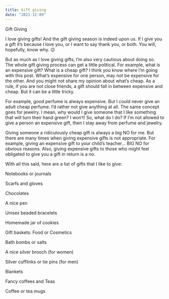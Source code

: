 ```yaml
---
title: Gift giving
date: "2021-12-09"
---
```


Gift Giving

I love giving gifts! And the gift giving season is indeed upon us. If I give you a gift it’s because I love you, or I want to say thank you, or both. You will, hopefully, know why. 😉

But as much as I love giving gifts, I’m also very cautious about doing so. The whole gift giving process can get a little political. For example, what is an expensive gift? What is a cheap gift? 
I think you know where I’m going with this post. What’s expensive for one person, may not be expensive for the other. And you might not share my opinion about what’s cheap. As a rule, if you are not close friends, a gift should fall in between expensive and cheap. But it can be a little tricky. 

For example, good perfume is always expensive. But I could never give an adult cheap perfume. I’d rather not give anything at all. The same concept goes for jewelry. I mean, why would I give someone that I like something that will turn their hand green? I won’t!  So, what do I do? If I’m not allowed to give a person an expensive gift, then I stay away from perfume and jewelry. 

Giving someone a ridiculously cheap gift is always a big NO for me. But there are many times when giving expensive gifts is not appropriate. For example, giving an expensive gift to your child’s teacher… BIG NO for obvious reasons. Also, giving expensive gifts to those who might feel obligated to give you a gift in return is a no. 

With all this said, here are a list of gifts that I like to give:

Notebooks or journals

Scarfs and gloves

Chocolates

A nice pen

Unisex beaded bracelets 

Homemade jar of cookies

Gift baskets: Food or Cosmetics

Bath bombs or salts

A nice silver brooch (for women) 

Silver cufflinks or tie pins (for men)

Blankets

Fancy coffees and Teas 

Coffee or tea mugs
